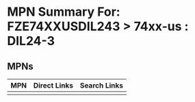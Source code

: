 



# MPN Summary For: FZE74XXUSDIL243 > 74xx-us : DIL24-3

## MPNs
  

|MPN|Direct Links|Search Links|
| :--- | :--- | :--- |
||||
